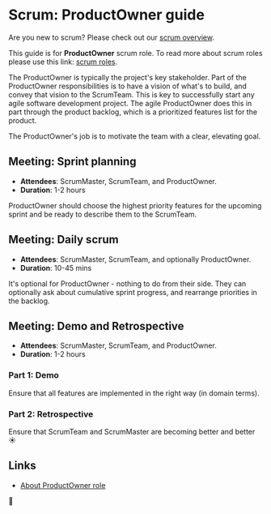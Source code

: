 # Scrum: ProductOwner guide

Are you new to scrum? Please check out our [scrum overview](README.md).

This guide is for **ProductOwner** scrum role. To read more about scrum roles please use this link: [scrum roles](README.md#scrum-roles).

The ProductOwner is typically the project's key stakeholder.
Part of the ProductOwner responsibilities is to have a vision of what's to build, and convey that vision to the ScrumTeam.
This is key to successfully start any agile software development project.
The agile ProductOwner does this in part through the product backlog, which is a prioritized features list for the product.

The ProductOwner's job is to motivate the team with a clear, elevating goal.

## Meeting: Sprint planning

- **Attendees**: ScrumMaster, ScrumTeam, and ProductOwner.
- **Duration**: 1-2 hours

ProductOwner should choose the highest priority features for the upcoming sprint and be ready to describe them to the ScrumTeam.

## Meeting: Daily scrum

- **Attendees**: ScrumMaster, ScrumTeam, and optionally ProductOwner.
- **Duration**: 10-45 mins

It's optional for ProductOwner - nothing to do from their side. They can optionally ask about cumulative sprint progress,
and rearrange priorities in the backlog.

## Meeting: Demo and Retrospective

- **Attendees**: ScrumMaster, ScrumTeam, and ProductOwner.
- **Duration**: 1-2 hours

### Part 1: Demo

Ensure that all features are implemented in the right way (in domain terms).

### Part 2: Retrospective

Ensure that ScrumTeam and ScrumMaster are becoming better and better ☀️

## Links

- [About ProductOwner role](https://www.mountaingoatsoftware.com/agile/scrum/roles/product-owner)

🦄
